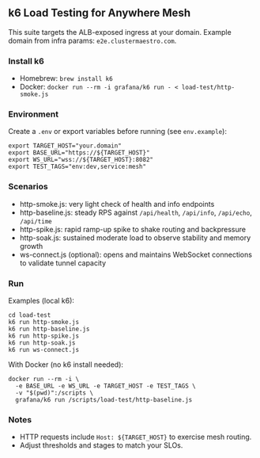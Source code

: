 ## k6 Load Testing for Anywhere Mesh

This suite targets the ALB-exposed ingress at your domain. Example domain from infra params: `e2e.clustermaestro.com`.

### Install k6

- Homebrew: `brew install k6`
- Docker: `docker run --rm -i grafana/k6 run - < load-test/http-smoke.js`

### Environment

Create a `.env` or export variables before running (see `env.example`):

```
export TARGET_HOST="your.domain"
export BASE_URL="https://${TARGET_HOST}"
export WS_URL="wss://${TARGET_HOST}:8082"
export TEST_TAGS="env:dev,service:mesh"
```

### Scenarios

- http-smoke.js: very light check of health and info endpoints
- http-baseline.js: steady RPS against `/api/health`, `/api/info`, `/api/echo`, `/api/time`
- http-spike.js: rapid ramp-up spike to shake routing and backpressure
- http-soak.js: sustained moderate load to observe stability and memory growth
- ws-connect.js (optional): opens and maintains WebSocket connections to validate tunnel capacity

### Run

Examples (local k6):

```
cd load-test
k6 run http-smoke.js
k6 run http-baseline.js
k6 run http-spike.js
k6 run http-soak.js
k6 run ws-connect.js
```

With Docker (no k6 install needed):

```
docker run --rm -i \
  -e BASE_URL -e WS_URL -e TARGET_HOST -e TEST_TAGS \
  -v "$(pwd)":/scripts \
  grafana/k6 run /scripts/load-test/http-baseline.js
```

### Notes

- HTTP requests include `Host: ${TARGET_HOST}` to exercise mesh routing.
- Adjust thresholds and stages to match your SLOs.
